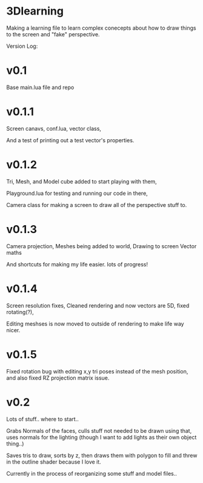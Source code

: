 # 3Dlearning

Making a learning file to learn complex conecepts about how to draw things to the screen and
"fake" perspective.

Version Log:

# v0.1
Base main.lua file and repo

# v0.1.1
Screen canavs, conf.lua, vector class,

And a test of printing out a test vector's properties.

# v0.1.2
Tri, Mesh, and Model cube added to start playing with them,

Playground.lua for testing and running our code in there,

Camera class for making a screen to draw all of the perspective stuff to.

# v0.1.3
Camera projection, Meshes being added to world, Drawing to screen Vector maths

And shortcuts for making my life easier. lots of progress!

# v0.1.4
Screen resolution fixes, Cleaned rendering and now vectors are 5D, fixed rotating(?),

Editing meshses is now moved to outside of rendering to make life way nicer.

# v0.1.5
Fixed rotation bug with editing x,y tri poses instead of the mesh position, and also fixed RZ projection matrix issue.

# v0.2
Lots of stuff.. where to start..

Grabs Normals of the faces, culls stuff not needed to be drawn using that, uses normals for the lighting (though I want to add lights as their own object thing..)

Saves tris to draw, sorts by z, then draws them with polygon to fill and threw in the outline shader because I love it.

Currently in the process of reorganizing some stuff and model files..